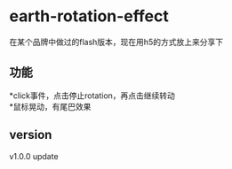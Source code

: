 # earth-rotation-effect
<p>在某个品牌中做过的flash版本，现在用h5的方式放上来分享下</p>


功能
-----------------------------------
*click事件，点击停止rotation，再点击继续转动<br/>
*鼠标晃动，有尾巴效果<br/>


version
---------------------------------------
v1.0.0 update
